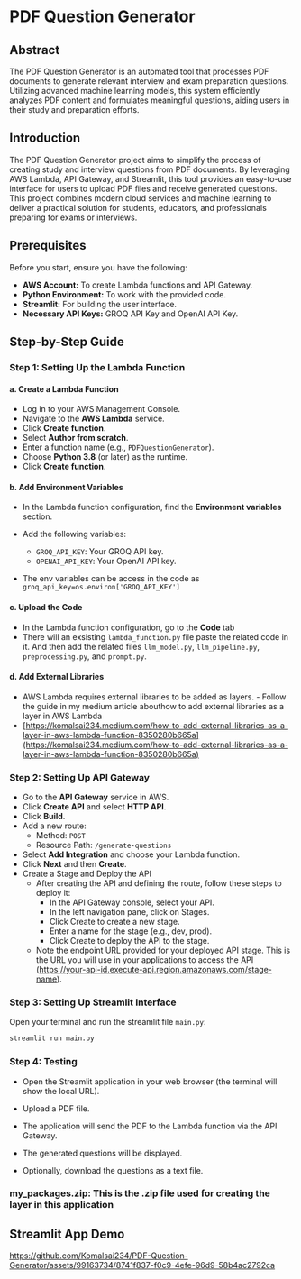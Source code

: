 
# PDF Question Generator

## Abstract
The PDF Question Generator is an automated tool that processes PDF documents to generate relevant interview and exam preparation questions. Utilizing advanced machine learning models, this system efficiently analyzes PDF content and formulates meaningful questions, aiding users in their study and preparation efforts.

## Introduction
The PDF Question Generator project aims to simplify the process of creating study and interview questions from PDF documents. By leveraging AWS Lambda, API Gateway, and Streamlit, this tool provides an easy-to-use interface for users to upload PDF files and receive generated questions. This project combines modern cloud services and machine learning to deliver a practical solution for students, educators, and professionals preparing for exams or interviews.

## Prerequisites
Before you start, ensure you have the following:

- **AWS Account:** To create Lambda functions and API Gateway.
- **Python Environment:** To work with the provided code.
- **Streamlit:** For building the user interface.
- **Necessary API Keys:** GROQ API Key and OpenAI API Key.


## Step-by-Step Guide

### Step 1: Setting Up the Lambda Function

#### a. Create a Lambda Function
- Log in to your AWS Management Console.
- Navigate to the **AWS Lambda** service.
- Click **Create function**.
- Select **Author from scratch**.
- Enter a function name (e.g., `PDFQuestionGenerator`).
- Choose **Python 3.8** (or later) as the runtime.
- Click **Create function**.

#### b. Add Environment Variables

- In the Lambda function configuration, find the **Environment variables** section.

- Add the following variables:
   - `GROQ_API_KEY`: Your GROQ API key.
   - `OPENAI_API_KEY`: Your OpenAI API key.

- The env variables can be access in the code as `groq_api_key=os.environ['GROQ_API_KEY']`

#### c. Upload the Code
- In the Lambda function configuration, go to the **Code** tab
- There will an exsisting `lambda_function.py` file paste the related code in it. And then add the related files `llm_model.py`, `llm_pipeline.py`, `preprocessing.py`, and `prompt.py`.

#### d. Add External Libraries
- AWS Lambda requires external libraries to be added as layers. - Follow the guide in my medium article abouthow to add external libraries as a layer in AWS Lambda
- [https://komalsai234.medium.com/how-to-add-external-libraries-as-a-layer-in-aws-lambda-function-8350280b665a](https://komalsai234.medium.com/how-to-add-external-libraries-as-a-layer-in-aws-lambda-function-8350280b665a)


### Step 2: Setting Up API Gateway

- Go to the **API Gateway** service in AWS.
- Click **Create API** and select **HTTP API**.
- Click **Build**.
- Add a new route:
   - Method: `POST`
   - Resource Path: `/generate-questions`
- Select **Add Integration** and choose your Lambda function.
-  Click **Next** and then **Create**.
- Create a Stage and Deploy the API
    - After creating the API and defining the route, follow these steps to deploy it:
        - In the API Gateway console, select your API.
        - In the left navigation pane, click on Stages.
        - Click Create to create a new stage.
        - Enter a name for the stage (e.g., dev, prod).
        - Click Create to deploy the API to the stage.
    - Note the endpoint URL provided for your deployed API stage. This is the URL you will use in your applications to access the API (https://your-api-id.execute-api.region.amazonaws.com/stage-name).

### Step 3: Setting Up Streamlit Interface

Open your terminal and run the streamlit file  `main.py`:

```bash
streamlit run main.py
```
### Step 4: Testing
- Open the Streamlit application in your web browser (the terminal will show the local URL).

- Upload a PDF file.
- The application will send the PDF to the Lambda function via the API Gateway.
- The generated questions will be displayed.
- Optionally, download the questions as a text file.


### my_packages.zip: This is the .zip file used for creating the layer in this application


## Streamlit App Demo

https://github.com/Komalsai234/PDF-Question-Generator/assets/99163734/8741f837-f0c9-4efe-96d9-58b4ac2792ca


